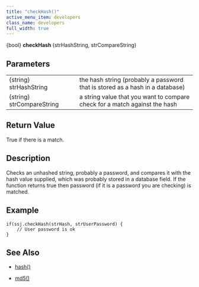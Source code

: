 ```yaml
---
title: "checkHash()"
active_menu_item: developers
class_name: developers
full_width: true
---
```



{bool} **checkHash** (strHashString, strCompareString)

## Parameters

<table>
<tr>
<td width="181">
{string} strHashString

</td>
<td width="18">
</td>
<td width="681">
the hash string (probably a password that is stored as a hash in a database)

</td>
</tr>
<tr>
<td width="181">
{string} strCompareString

</td>
<td width="18">
</td>
<td width="681">
a string value that you want to compare check for a match against the hash

</td>
</tr>
</table>

## Return Value

True if there is a match.

## Description

Checks an unhashed string, probably a password, and compares it with the hash value supplied, which was probably stored in a database field. If the function returns true then password (if it is a password you are checking) is matched.

## Example

    if(ssj.checkHash(strHash, strUserPassword) {
        // User password is ok
    }
   

## See Also

 - [hash()](/developers/user-guide/scripting-apis/server-side-api/ssj-object/miscellaneous/cryptblowfish)

 - [md5()](/developers/user-guide/scripting-apis/server-side-api/ssj-object/miscellaneous/md5)

